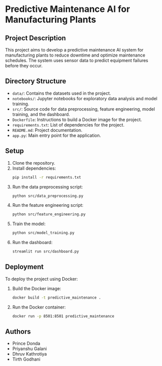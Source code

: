# Predictive Maintenance AI for Manufacturing Plants

## Project Description
This project aims to develop a predictive maintenance AI system for manufacturing plants to reduce downtime and optimize maintenance schedules. The system uses sensor data to predict equipment failures before they occur.

## Directory Structure
- `data/`: Contains the datasets used in the project.
- `notebooks/`: Jupyter notebooks for exploratory data analysis and model training.
- `src/`: Source code for data preprocessing, feature engineering, model training, and the dashboard.
- `Dockerfile`: Instructions to build a Docker image for the project.
- `requirements.txt`: List of dependencies for the project.
- `README.md`: Project documentation.
- `app.py`: Main entry point for the application.

## Setup
1. Clone the repository.
2. Install dependencies:
    ```bash
    pip install -r requirements.txt
    ```
3. Run the data preprocessing script:
    ```bash
    python src/data_preprocessing.py
    ```
4. Run the feature engineering script:
    ```bash
    python src/feature_engineering.py
    ```
5. Train the model:
    ```bash
    python src/model_training.py
    ```
6. Run the dashboard:
    ```bash
    streamlit run src/dashboard.py
    ```

## Deployment
To deploy the project using Docker:
1. Build the Docker image:
    ```bash
    docker build -t predictive_maintenance .
    ```
2. Run the Docker container:
    ```bash
    docker run -p 8501:8501 predictive_maintenance
    ```

## Authors
- Prince Donda
- Priyanshu Galani
- Dhruv Kathrotiya
- Tirth Godhani
